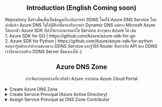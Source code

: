 ## <div align="center"> Introduction (English Coming soon)</div>
<div align="left">
Repository นี้สร้างขึ้นเพื่อเป็นข้อมูลเกี่ยวกับการทำ DDNS โดยใช้ Azure DNS Service โดยปกติแล้ว Azure DNS ไม่ได้มีฟังก์ชั่นรองรับการทำ Dynamic DNS แต่ทาง Microsft Azure ได้ออกตัว Azure SDK ที่ทำให้เราสามารถแก้ไข Service ต่างๆของ Azure ได้ เช่น
<br>
1. Azure SDK for GO | https://github.com/Azure/azure-sdk-for-go
<br>
2. Azure SDK for Python | https://github.com/Azure/azure-sdk-for-python
<br>
หากเรารู้หลักการทำงานของพวก DDNS Service และรู้วิธีที่ Router สื่อสารกับ API ของ DDNS เราก็สามารถสร้าง DDNS Server ขึ้นมาเองได้ :) 
</div>

## <div align="center"> Azure DNS Zone </div>
<div align="center"> การจัดการทุกอย่างเกี่ยวกับตัว Azure จะทำผ่าน Azure Cloud Portal </div>
<br>
<details>
<summary>Create Azure DNS Zone</summary>


</details>

<details>
<summary>Create Service Principal (Azure Active Directory)</summary>

</details>

<details>
<summary>Assign Service Principal as DNS Zone Contributor</summary>

</details>
